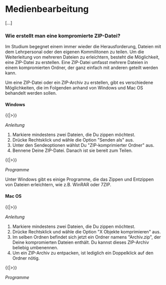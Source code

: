 # Medienbearbeitung

[...]

### Wie erstellt man eine kompromierte ZIP-Datei?

Im Studium begegnet einem immer wieder die Herausforderung, Dateien mit dem Lehrpersonal oder den eigenen Kommilitonen zu teilen. Um die Weiterleitung von mehreren Dateien zu erleichtern, besteht die Möglichkeit, eine ZIP-Datei zu erstellen. Eine ZIP-Datei umfasst mehrere Dateien in einem kompromierten Ordner, der ganz einfach mit anderen geteilt werden kann.

Um eine ZIP-Datei oder ein ZIP-Archiv zu erstellen, gibt es verschiedene Möglichkeiten, die im Folgenden anhand von Windows und Mac OS behandelt werden sollen.

#### Windows

{{|>}}

_Anleitung_

1. Markiere mindestens zwei Dateien, die Du zippen möchtest.
2. Drücke Rechtsklick und wähle die Option "Senden als" aus.
3. Unter den Sendeoptionen wählst Du "ZIP-komprimierter Ordner" aus.
4. Bennene Deine ZIP-Datei. Danach ist sie bereit zum Teilen.

{{|>}}

_Programme_

Unter Windows gibt es einige Programme, die das Zippen und Entzippen von Dateien erleichtern, wie z.B. WinRAR oder 7ZIP.

#### Mac OS

{{|>}}

_Anleitung_

1. Markiere mindestens zwei Dateien, die Du zippen möchtest.
2. Drücke Rechtsklick und wähle die Option "X Objekte komprimieren" aus.
3. Im selben Ordnen befindet sich jetzt ein Ordner namens "Archiv.zip", der Deine kompromierten Dateien enthält. Du kannst dieses ZIP-Archiv beliebig umbenennen.
4. Um ein ZIP-Archiv zu entpacken, ist lediglich ein Doppelklick auf den Ordner nötig.

{{|>}}

_Programme_

